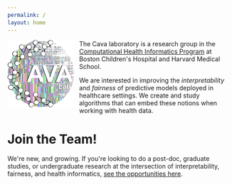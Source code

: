 ```yaml
---
permalink: /
layout: home
---
```


<img 
    style="float: left; padding: 0px 10px 0px 0px;" 
    width="30%" 
    src="assets/images/Cava_Lab_logo.png " 
    alt="CAVA Lab logo"
/>

The Cava laboratory is a research group in the [Computational Health Informatics Program](http://www.chip.org) at Boston Children's Hospital and Harvard Medical School.

We are interested in improving the _interpretability_ and _fairness_ of predictive models deployed in healthcare settings.
We create and study algorithms that can embed these notions when working with health data.

# Join the Team!

We're new, and growing. 
If you're looking to do a post-doc, graduate studies, or undergraduate research at the intersection of interpretability, fairness, and health informatics, [see the opportunities here](/join). 
